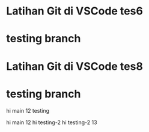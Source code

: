 # Latihan Git di VSCode tes6
# testing branch 
# Latihan Git di VSCode tes8
# testing branch
hi main 12
testing


hi main 12
hi testing-2
hi testing-2 13
